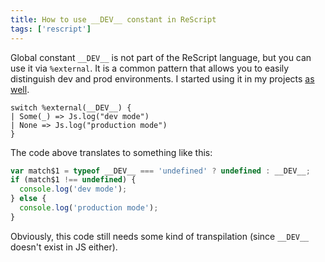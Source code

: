 ```yaml
---
title: How to use __DEV__ constant in ReScript
tags: ['rescript']
---
```


Global constant `__DEV__` is not part of the ReScript language, but you can use it via `%external`. It is a common pattern that allows you to easily distinguish dev and prod environments. I started using it in my projects [as well](https://github.com/adeira/universe/tree/e769861df645885f9c646416a4855ce944a3839c/src/babel-preset-adeira#__dev__-expression).

```reason
switch %external(__DEV__) {
| Some(_) => Js.log("dev mode")
| None => Js.log("production mode")
}
```

The code above translates to something like this:

```js
var match$1 = typeof __DEV__ === 'undefined' ? undefined : __DEV__;
if (match$1 !== undefined) {
  console.log('dev mode');
} else {
  console.log('production mode');
}
```

Obviously, this code still needs some kind of transpilation (since `__DEV__` doesn't exist in JS either).
